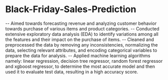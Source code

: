 # Black-Friday-Sales-Prediction
-- Aimed towards forecasting revenue and analyzing customer behavior towards purchase of various items and product categories.
-- Conducted extensive exploratory data analysis (EDA) to identify variations among all the features and their impact on the purchase of items.
-- Cleaned and preprocessed the data by removing any inconsistencies, normalizing the data, selecting relevant attributes, and encoding categorical variables to prepare the data for analysis.
-- Applied machine learning algorithms namely: linear regression, decision tree regressor, random forest regressor and xgboost regressor, to determine the most accurate model and then used it to evaluate test data, resulting in a high accuracy score.
